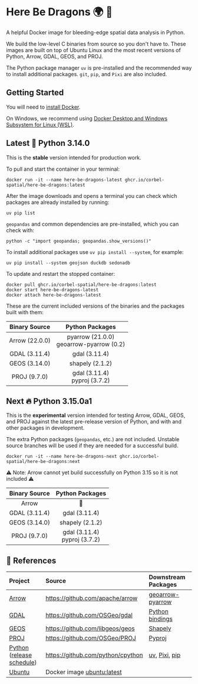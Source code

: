 # Here Be Dragons 🌍 🐲

A helpful Docker image for bleeding-edge spatial data analysis in Python.

We build the low-level C binaries from source so you don't have to. 
These images are built on top of Ubuntu Linux and the most recent versions of 
Python, Arrow, GDAL, GEOS, and PROJ.

The Python package manager `uv` is pre-installed and the recommended way to 
install additional packages. `git`, `pip`, and `Pixi` are also included.

## Getting Started

You will need to [install Docker](https://www.docker.com/get-started/). 

On Windows, we recommend using [Docker Desktop and Windows Subsystem for Linux (WSL)](https://docs.docker.com/desktop/features/wsl/).

## Latest 🐍 Python 3.14.0

This is the **stable** version intended for production work. 

To pull and start the container in your terminal:

```shell
docker run -it --name here-be-dragons-latest ghcr.io/corbel-spatial/here-be-dragons:latest
```

After the image downloads and opens a terminal you can check which packages are already installed by running:

```shell
uv pip list
```

`geopandas` and common dependencies are pre-installed, which you can check with:

```shell
python -c "import geopandas; geopandas.show_versions()"
```

To install additional packages use `uv pip install --system`, for example:
```shell
uv pip install --system geojson duckdb sedonadb
```

To update and restart the stopped container:

```shell
docker pull ghcr.io/corbel-spatial/here-be-dragons:latest
docker start here-be-dragons-latest
docker attach here-be-dragons-latest
```

These are the current included versions of the binaries and the packages built with them:

| Binary Source  |               Python Packages               |
|:--------------:|:-------------------------------------------:|
| Arrow (22.0.0) | pyarrow (21.0.0)<br/>geoarrow-pyarrow (0.2) |
| GDAL (3.11.4)  |                gdal (3.11.4)                |
| GEOS (3.14.0)  |               shapely (2.1.2)               |
|  PROJ (9.7.0)  |      gdal (3.11.4)<br/>pyproj (3.7.2)       |

## Next 🔥 Python 3.15.0a1

This is the **experimental** version intended for testing Arrow, GDAL, GEOS, and PROJ
against the latest pre-release version of Python, and with and other packages in development.

The extra Python packages (`geopandas`, etc.) are not included.
Unstable source branches will be used if they are needed for a successful build.

```shell
docker run -it --name here-be-dragons-next ghcr.io/corbel-spatial/here-be-dragons:next
```

:warning: Note: Arrow cannot yet build successfully on Python 3.15 so it is not included :warning:

| Binary Source |         Python Packages          |
|:-------------:|:--------------------------------:|
|     Arrow     |                🚧                |
| GDAL (3.11.4) |          gdal (3.11.4)           |
| GEOS (3.14.0) |         shapely (2.1.2)          |
| PROJ (9.7.0)  | gdal (3.11.4)<br/>pyproj (3.7.2) |

## 📑 References 

| Project                                                                                           | Source                                                                         | Downstream Packages                                                                                     |
|:--------------------------------------------------------------------------------------------------|:-------------------------------------------------------------------------------|:--------------------------------------------------------------------------------------------------------|
| [Arrow](https://arrow.apache.org/)                                                                | https://github.com/apache/arrow                                                | [geoarrow-pyarrow](https://geoarrow.org/geoarrow-python/main/index.html)                                |
| [GDAL](https://gdal.org/)                                                                         | https://github.com/OSGeo/gdal                                                  | [Python bindings](https://pypi.org/project/GDAL/)                                                       |
| [GEOS](https://libgeos.org/)                                                                      | https://github.com/libgeos/geos                                                | [Shapely](https://shapely.readthedocs.io/)                                                              |
| [PROJ](https://proj.org/)                                                                         | https://github.com/OSGeo/PROJ                                                  | [Pyproj](https://pyproj4.github.io/pyproj/stable/)                                                      |
| [Python](https://www.python.org/)<br/>([release schedule](https://devguide.python.org/versions/)) | https://github.com/python/cpython                                              | [uv](https://docs.astral.sh/uv/), [Pixi](https://pixi.sh/latest/), [pip](https://pypi.org/project/pip/) |
| [Ubuntu](https://ubuntu.com/)                                                                     | Docker image [ubuntu:latest](https://hub.docker.com/_/ubuntu/tags?name=latest) |                                                                                                         |